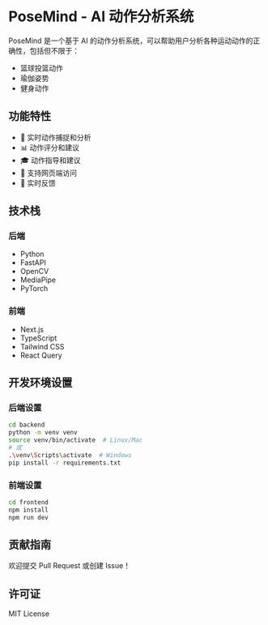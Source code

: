 # PoseMind - AI 动作分析系统

PoseMind 是一个基于 AI 的动作分析系统，可以帮助用户分析各种运动动作的正确性，包括但不限于：
- 篮球投篮动作
- 瑜伽姿势
- 健身动作

## 功能特性

- 🎯 实时动作捕捉和分析
- 📊 动作评分和建议
- 🎓 动作指导和建议
- 📱 支持网页端访问
- 🔄 实时反馈

## 技术栈

### 后端
- Python
- FastAPI
- OpenCV
- MediaPipe
- PyTorch

### 前端
- Next.js
- TypeScript
- Tailwind CSS
- React Query

## 开发环境设置

### 后端设置
```bash
cd backend
python -m venv venv
source venv/bin/activate  # Linux/Mac
# 或
.\venv\Scripts\activate  # Windows
pip install -r requirements.txt
```

### 前端设置
```bash
cd frontend
npm install
npm run dev
```

## 贡献指南

欢迎提交 Pull Request 或创建 Issue！

## 许可证

MIT License